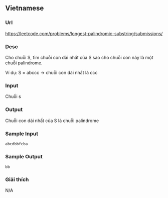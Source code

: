 ## Vietnamese

### Url
https://leetcode.com/problems/longest-palindromic-substring/submissions/

### Desc

Cho chuỗi S, tìm chuỗi con dài nhất của S sao cho chuỗi con này là một chuỗi palindrome.

Ví dụ:
S = abccc -> chuỗi con dài nhất là ccc

### Input
Chuỗi s

### Output
Chuỗi con dài nhất của S là chuỗi palindrome

### Sample Input
```
abcdbbfcba
```

### Sample Output
```
bb
```

### Giải thích
N/A